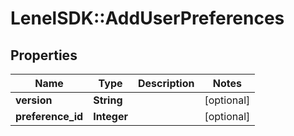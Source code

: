 # LenelSDK::AddUserPreferences

## Properties
Name | Type | Description | Notes
------------ | ------------- | ------------- | -------------
**version** | **String** |  | [optional] 
**preference_id** | **Integer** |  | [optional] 


